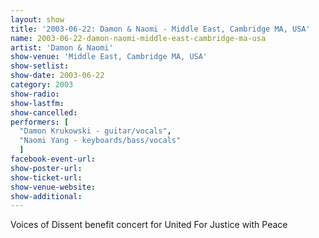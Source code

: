 ```yaml
---
layout: show
title: '2003-06-22: Damon & Naomi - Middle East, Cambridge MA, USA'
name: 2003-06-22-damon-naomi-middle-east-cambridge-ma-usa
artist: 'Damon & Naomi'
show-venue: 'Middle East, Cambridge MA, USA'
show-setlist: 
show-date: 2003-06-22
category: 2003
show-radio: 
show-lastfm: 
show-cancelled: 
performers: [
  "Damon Krukowski - guitar/vocals",
  "Naomi Yang - keyboards/bass/vocals"
  ]
facebook-event-url: 
show-poster-url: 
show-ticket-url: 
show-venue-website: 
show-additional: 
---
```


Voices of Dissent benefit concert for United For Justice with Peace